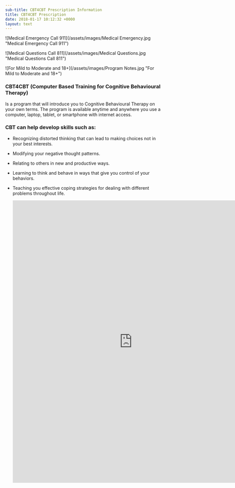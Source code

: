 ```yaml
---
sub-title: CBT4CBT Prescription Information
title: CBT4CBT Prescription
date: 2018-01-17 10:12:32 +0000
layout: text
---
```

![Medical Emergency Call 911](/assets/images/Medical Emergency.jpg "Medical Emergency Call 911")

![Medical Questions Call 811](/assets/images/Medical Questions.jpg "Medical Questions Call 811")

![For Mild to Moderate and 18+](/assets/images/Program Notes.jpg "For Mild to Moderate and 18+")

### CBT4CBT (Computer Based Training for Cognitive Behavioural Therapy)

Is a program that will introduce you to Cognitive Behavioural Therapy on your own terms. The program is available anytime and anywhere you use a computer, laptop, tablet, or smartphone with internet access.

### CBT can help develop skills such as:

* Recognizing distorted thinking that can lead to making choices not in your best interests.
* Modifying your negative thought patterns.
* Relating to others in new and productive ways.
* Learning to think and behave in ways that give you  control of your behaviors.
* Teaching you effective coping strategies for dealing with different problems throughout life.

    <iframe src="https://docs.google.com/forms/d/e/1FAIpQLSd7jfeDjOWBG700xaapYKLdyBIbYDq9FowaE9LkTBczRoZzbw/viewform?embedded=true" width="760" height="900" frameborder="0" marginheight="0" marginwidth="0">Loading...</iframe>